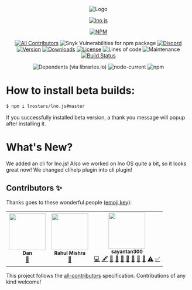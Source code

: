 <div align="center"><p><img src="https://cdn.discordapp.com/attachments/775220204699385886/800004524718424074/Screenshot_20210116-1940022.png" alt="Logo"></p>
<p><a href="https://npmjs.com/package/lno.js"><img src="https://img.shields.io/static/v1?label=lno&amp;message=js&amp;color=red&amp;style=for-the-badge&amp;logo=npm" alt="lno.js"></a></p>
<p><a href="https://nodei.co/npm/lno.js/"><img src="https://nodei.co/npm/lno.js.png?downloads=true&amp;downloadRank=true&amp;stars=true" alt="NPM"></a></p>
<p><a href="#contributors-"><img src="https://img.shields.io/github/all-contributors/lnostars/lno.js?color=%23ff0000&amp;label=lno.js%20contributors&amp;logo=undertale&amp;logoColor=%23ff0000&amp;style=for-the-badge" alt="All Contributors"></a>
<img src="https://img.shields.io/snyk/vulnerabilities/npm/lno.js?logo=awesome%20lists&amp;logoColor=white&amp;style=for-the-badge" alt="Snyk Vulnerabilities for npm package">
<a href="https://discord.gg/gcadaj47Fq"><img src="https://img.shields.io/discord/989195681870778418?color=%237289da&amp;label=chat%20with%20us&amp;logo=discord&amp;style=for-the-badge" alt="Discord"></a>
<a href="https://npmjs.com/package/lno.js"><img src="https://img.shields.io/npm/v/lno.js?color=red&amp;label=lno.js&amp;style=for-the-badge" alt="Version"></a>
<a href="https://registry.npmjs.org/lno.js/-/lno.js-1.1.9.tgz"><img src="https://img.shields.io/npm/dm/lno.js?color=red&amp;label=lno.js%20downloads&amp;logo=npm&amp;style=for-the-badge" alt="Downloads"></a>
<a href="https://npmjs.com/package/lno.js"><img src="https://img.shields.io/npm/l/lno.js?style=for-the-badge" alt="License"></a>
<img src="https://img.shields.io/tokei/lines/github/lnostars/lno.js?logo=github&amp;style=for-the-badge" alt="Lines of code">
<img src="https://img.shields.io/maintenance/yes/2025?label=lno.js%20maintained%3F&amp;style=for-the-badge" alt="Maintenance">
<a href="https://github.com/lnostars/lno.js"><img src="https://img.shields.io/github/workflow/status/sayantan300/lno.js/Node.js%20CI?label=nodejs%20build&amp;logo=github&amp;style=for-the-badge" alt="Build Status"></a></p>
<p><img src="https://img.shields.io/librariesio/dependents/npm/lno.js?color=blue&amp;label=used%20by&amp;logo=npm&amp;style=for-the-badge" alt="Dependents (via libraries.io)">
<img src="https://img.shields.io/node/v/lno.js?color=green&amp;label=requires%20node.js&amp;logo=node.js&amp;style=for-the-badge" alt="node-current">
<img src="https://img.shields.io/npm/v/lno.js?color=green&amp;label=requires%20npm&amp;logo=npm&amp;style=for-the-badge" alt="npm"></p></div>

# How to install beta builds:
```bash
$ npm i lnostars/lno.js#master
```
If you successfully installed beta version, a thank you message will popup after installing it.

# What's New?
We added an cli for lno.js! Also we worked on lno OS quite a bit, so it looks great now!
We changed clihelp plugin into cli plugin!

## Contributors ✨

Thanks goes to these wonderful people ([emoji key](https://allcontributors.org/docs/en/emoji-key)):

<!-- ALL-CONTRIBUTORS-LIST:START - Do not remove or modify this section -->
<!-- prettier-ignore-start -->
<!-- markdownlint-disable -->
<table>
  <tr>
    <td align="center"><a href="https://github.com/Dan23123"><img src="https://avatars.githubusercontent.com/u/67073659?v=4?s=100" width="100px;" alt=""/><br /><sub><b>Dan</b></sub></a><br /><a href="https://github.com/lnostars/lno.js/commits?author=Dan23123" title="Documentation">📖</a></td>
    <td align="center"><a href="https://github.com/Soulless-404"><img src="https://avatars.githubusercontent.com/u/61725851?v=4?s=100" width="100px;" alt=""/><br /><sub><b>Rahul Mishra</b></sub></a><br /><a href="https://github.com/lnostars/lno.js/commits?author=Soulless-404" title="Documentation">📖</a></td>
    <td align="center"><a href="https://status.lnostars.ga"><img src="https://avatars.githubusercontent.com/u/62213554?v=4?s=100" width="100px;" alt=""/><br /><sub><b>sayantan300</b></sub></a><br /><a href="https://github.com/lnostars/lno.js/commits?author=sayantan300" title="Code">💻</a> <a href="#content-sayantan300" title="Content">🖋</a> <a href="#data-sayantan300" title="Data">🔣</a> <a href="https://github.com/lnostars/lno.js/commits?author=sayantan300" title="Documentation">📖</a> <a href="#design-sayantan300" title="Design">🎨</a> <a href="#ideas-sayantan300" title="Ideas, Planning, & Feedback">🤔</a> <a href="#question-sayantan300" title="Answering Questions">💬</a> <a href="#projectManagement-sayantan300" title="Project Management">📆</a> <a href="https://github.com/lnostars/lno.js/pulls?q=is%3Apr+reviewed-by%3Asayantan300" title="Reviewed Pull Requests">👀</a> <a href="https://github.com/lnostars/lno.js/commits?author=sayantan300" title="Tests">⚠️</a> <a href="#tutorial-sayantan300" title="Tutorials">✅</a></td>
  </tr>
</table>

<!-- markdownlint-restore -->
<!-- prettier-ignore-end -->

<!-- ALL-CONTRIBUTORS-LIST:END -->

This project follows the [all-contributors](https://github.com/all-contributors/all-contributors) specification. Contributions of any kind welcome!

